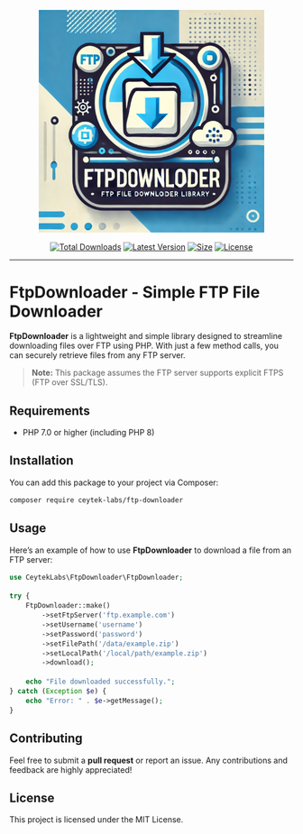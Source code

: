 <p align="center">
    <img src="https://raw.githubusercontent.com/ceytek-labs/ftp-downloader/refs/heads/1.x/art/banner.png" width="400" alt="FtpDownloader - Simple FTP File Downloader">
    <p align="center">
        <a href="https://packagist.org/packages/ceytek-labs/ftp-downloader"><img alt="Total Downloads" src="https://img.shields.io/packagist/dt/ceytek-labs/ftp-downloader"></a>
        <a href="https://packagist.org/packages/ceytek-labs/ftp-downloader"><img alt="Latest Version" src="https://img.shields.io/packagist/v/ceytek-labs/ftp-downloader"></a>
        <a href="https://packagist.org/packages/ceytek-labs/ftp-downloader"><img alt="Size" src="https://img.shields.io/github/repo-size/ceytek-labs/ftp-downloader"></a>
        <a href="https://packagist.org/packages/ceytek-labs/ftp-downloader"><img alt="License" src="https://img.shields.io/packagist/l/ceytek-labs/ftp-downloader"></a>
    </p>
</p>

------

# FtpDownloader - Simple FTP File Downloader

**FtpDownloader** is a lightweight and simple library designed to streamline downloading files over FTP using PHP. With just a few method calls, you can securely retrieve files from any FTP server.

> **Note:** This package assumes the FTP server supports explicit FTPS (FTP over SSL/TLS).

## Requirements

- PHP 7.0 or higher (including PHP 8)

## Installation

You can add this package to your project via Composer:

```bash
composer require ceytek-labs/ftp-downloader
```

## Usage

Here’s an example of how to use **FtpDownloader** to download a file from an FTP server:

```php
use CeytekLabs\FtpDownloader\FtpDownloader;

try {
    FtpDownloader::make()
        ->setFtpServer('ftp.example.com')
        ->setUsername('username')
        ->setPassword('password')
        ->setFilePath('/data/example.zip')
        ->setLocalPath('/local/path/example.zip')
        ->download();

    echo "File downloaded successfully.";
} catch (Exception $e) {
    echo "Error: " . $e->getMessage();
}
```

## Contributing

Feel free to submit a **pull request** or report an issue. Any contributions and feedback are highly appreciated!

## License

This project is licensed under the MIT License.